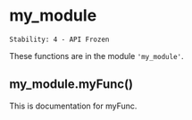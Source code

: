 # my_module

    Stability: 4 - API Frozen

These functions are in the module `'my_module'`.

## my_module.myFunc()

This is documentation for myFunc.


